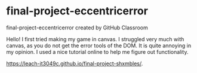 # final-project-eccentricerror
final-project-eccentricerror created by GitHub Classroom


Hello! I first tried making my game in canvas. I struggled very much with canvas, as you do not get the error tools of the DOM. It is quite annoying in my opinion.
I used a nice tutorial online to help me figure out functionality. 

 https://leach-it3049c.github.io/final-project-shxmbles/.
